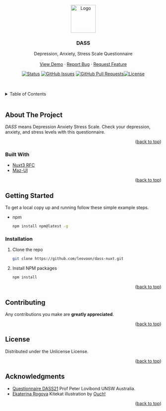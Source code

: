
<div id="top"></div>

<!-- PROJECT LOGO -->
<br />
<div align="center">
  <a href="https://github.com/leovoon/dass-nuxt">
    <img src="/public/favicon.ico" alt="Logo" width="80" height="90" >
  </a>
   <br />

<h3 align="center"><b>DASS</b></h3>

  <p align="center">
   Depression, Anxiety, Stress Scale Questionnaire
    <br />
    <br />
    <a href="https://dass-nuxt.vercel.app">View Demo</a>
    ·
    <a href="https://github.com/leovoon/dass-nuxt/issues">Report Bug</a>
    ·
    <a href="https://github.com/leovoon/dass-nuxt/issues">Request Feature</a>
  </p>
</div>

<div align="center">

[![Status](https://img.shields.io/badge/status-active-success.svg)]() [![GitHub Issues](https://img.shields.io/github/issues/leovoon/dass-nuxt.svg)](https://github.com/leovoon/dass-nuxt/issues) [![GitHub Pull Requests](https://img.shields.io/github/issues-pr/leovoon/dass-nuxt.svg)](https://github.com/leovoon/dass-nuxt)[![License](https://img.shields.io/badge/license-unlicense-blue.svg)](https://github.com/leovoon/dass-nuxt/blob/main/LICENSE)

</div>
<br><br>
<!-- TABLE OF CONTENTS -->
<details>
  <summary>Table of Contents</summary>
  <ol>
    <li>
      <a href="#about-the-project">About The Project</a>
      <ul>
        <li><a href="#built-with">Built With</a></li>
      </ul>
    </li>
    <li>
      <a href="#getting-started">Getting Started</a>
      <ul>
        <li><a href="#installation">Installation</a></li>
      </ul>
    </li>
    <li><a href="#contributing">Contributing</a></li>
    <li><a href="#license">License</a></li>
    <li><a href="#acknowledgments">Acknowledgments</a></li>
  </ol>
</details>

<br/>
<!-- ABOUT THE PROJECT -->

## About The Project

_DASS_ means Depression Anxiety Stress Scale. Check your depression, anxiety, and stress levels with this questionnaire.


<p align="right">(<a href="#top">back to top</a>)</p>

### Built With

- [Nuxt3 RFC](https://v3.nuxtjs.org/)
- [Maz-UI](https://louismazel.github.io/maz-ui-3/)

<p align="right">(<a href="#top">back to top</a>)</p>

<!-- GETTING STARTED -->

## Getting Started

To get a local copy up and running follow these simple example steps.

- npm
  ```sh
  npm install npm@latest -g
  ```

### Installation

1. Clone the repo
   ```sh
   git clone https://github.com/leovoon/dass-nuxt.git
   ```
2. Install NPM packages
   ```sh
   npm install
   ```

<p align="right">(<a href="#top">back to top</a>)</p>

<!-- CONTRIBUTING -->

## Contributing

Any contributions you make are **greatly appreciated**.

<p align="right">(<a href="#top">back to top</a>)</p>

<!-- LICENSE -->

## License

Distributed under the Unlicense License.

<p align="right">(<a href="#top">back to top</a>)</p>

<!-- ACKNOWLEDGMENTS -->

## Acknowledgments

- [Questionnaire DASS21](http://www2.psy.unsw.edu.au/dass/ ) Prof Peter Lovibond UNSW Australia.
- [Ekaterina Rogova](https://icons8.com/illustrations/author/625472) Kitekat illustration by [Ouch!](https://icons8.com/illustrations) 


<p align="right">(<a href="#top">back to top</a>)</p>

